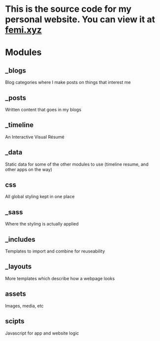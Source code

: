 # This is the source code for my personal website. You can view it at [femi.xyz](http://femi.xyz)

# Modules

## _blogs
Blog categories where I make posts on things that interest me

## _posts
Written content that goes in my blogs

## _timeline
An Interactive Visual Résumé

## _data
Static data for some of the other modules to use (timeline resume, and other apps on the way)

## css
All global styling kept in one place

## _sass
Where the styling is actually applied

## _includes
Templates to import and combine for reuseability

## _layouts
More templates which describe how a webpage looks

## assets
Images, media, etc

## scipts
Javascript for app and website logic